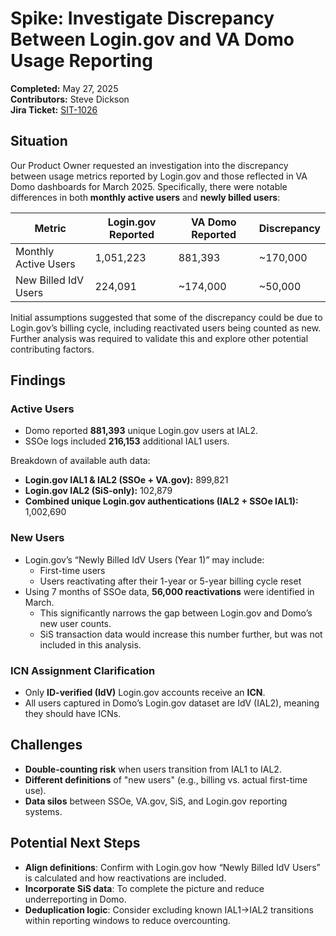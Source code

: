 # Spike: Investigate Discrepancy Between Login.gov and VA Domo Usage Reporting  
**Completed:** May 27, 2025  
**Contributors:** Steve Dickson\
**Jira Ticket:** [SIT-1026](https://jira.devops.va.gov/browse/SIT-1026)

## Situation  
Our Product Owner requested an investigation into the discrepancy between usage metrics reported by Login.gov and those reflected in VA Domo dashboards for March 2025. Specifically, there were notable differences in both **monthly active users** and **newly billed users**:

| Metric | Login.gov Reported | VA Domo Reported | Discrepancy |
|--------|--------------------|------------------|-------------|
| Monthly Active Users | 1,051,223 | 881,393 | ~170,000 |
| New Billed IdV Users | 224,091 | ~174,000 | ~50,000 |

Initial assumptions suggested that some of the discrepancy could be due to Login.gov’s billing cycle, including reactivated users being counted as new. Further analysis was required to validate this and explore other potential contributing factors.

## Findings  

### Active Users  
- Domo reported **881,393** unique Login.gov users at IAL2.
- SSOe logs included **216,153** additional IAL1 users.

Breakdown of available auth data:
- **Login.gov IAL1 & IAL2 (SSOe + VA.gov):** 899,821  
- **Login.gov IAL2 (SiS-only):** 102,879  
- **Combined unique Login.gov authentications (IAL2 + SSOe IAL1):** 1,002,690

### New Users  
- Login.gov’s “Newly Billed IdV Users (Year 1)” may include:
    - First-time users  
    - Users reactivating after their 1-year or 5-year billing cycle reset  
- Using 7 months of SSOe data, **56,000 reactivations** were identified in March. 
    - This significantly narrows the gap between Login.gov and Domo’s new user counts.
    - SiS transaction data would increase this number further, but was not included in this analysis.

### ICN Assignment Clarification  
- Only **ID-verified (IdV)** Login.gov accounts receive an **ICN**.
- All users captured in Domo’s Login.gov dataset are IdV (IAL2), meaning they should have ICNs.

## Challenges  
- **Double-counting risk** when users transition from IAL1 to IAL2.
- **Different definitions** of "new users" (e.g., billing vs. actual first-time use).
- **Data silos** between SSOe, VA.gov, SiS, and Login.gov reporting systems.

## Potential Next Steps  
- **Align definitions**: Confirm with Login.gov how “Newly Billed IdV Users” is calculated and how reactivations are included.
- **Incorporate SiS data**: To complete the picture and reduce underreporting in Domo.
- **Deduplication logic**: Consider excluding known IAL1→IAL2 transitions within reporting windows to reduce overcounting.
